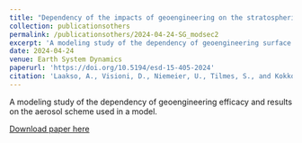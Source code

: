 ```yaml
---
title: "Dependency of the impacts of geoengineering on the stratospheric sulfur injection strategy – Part 2: How changes in the hydrological cycle depend on the injection rate and model used"
collection: publicationsothers
permalink: /publicationsothers/2024-04-24-SG_modsec2
excerpt: 'A modeling study of the dependency of geoengineering surface impacts on climate model and prescribed aerosol distribution'
date: 2024-04-24
venue: Earth System Dynamics
paperurl: 'https://doi.org/10.5194/esd-15-405-2024'
citation: 'Laakso, A., Visioni, D., Niemeier, U., Tilmes, S., and Kokkola, H.: Dependency of the impacts of geoengineering on the stratospheric sulfur injection strategy – Part 2: How changes in the hydrological cycle depend on the injection rate and model used, Earth Syst. Dynam., 15, 405–427, https://doi.org/10.5194/esd-15-405-2024, 2024.'
---
```


A modeling study of the dependency of geoengineering efficacy and results on the aerosol scheme used in a model.

[Download paper here](https://doi.org/10.5194/esd-15-405-2024)

